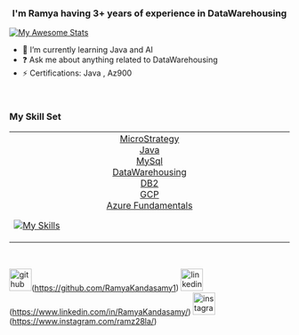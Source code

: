 
### <div align="center">I'm Ramya having 3+ years of experience in DataWarehousing </div>  
 
  [![My Awesome Stats](https://awesome-github-stats.azurewebsites.net/user-stats/RamyaKandasamy1?cardType=github)](https://git.io/awesome-stats-card)

  - 🌱 I’m currently learning Java and AI 
  - ❓ Ask me about anything related to DataWarehousing  
  - ⚡ Certifications: Java , Az900 

<br/>  

### <div align="Left">   My Skill Set  </div>
<table><tr><td valign="top" width="33%">



<div align="center">  
  <a href="https://www.microstrategy.com/en" target="_blank"> MicroStrategy</a> <br/>
<a href="https://www.java.com/en/download/help/whatis_java.html" target="_blank"> Java</a> <br/>
<a href="https://www.mysql.com" target="_blank"> MySql</a> </br>
  <a href="https://en.wikipedia.org/wiki/Data_warehouse"> DataWarehousing</a></br>
   <a href="https://en.wikipedia.org/wiki/IBM_Db2"> DB2</a></br>
     <a href ="https://cloud.google.com/free?utm_source=google&utm_medium=cpc&utm_campaign=japac-IN-all-en-dr-bkws-all-all-trial-e-dr-1009882&utm_content=text-ad-none-none-DEV_c-CRE_602265494289-ADGP_Hybrid%20%7C%20BKWS%20-%20EXA%20%7C%20Txt%20~%20GCP_General_core%20brand_main-KWID_43700071544383203-aud-1640178259900%3Akwd-87853815-userloc_9018845&utm_term=KW_gcp-ST_gcp&gclid=Cj0KCQiAm5ycBhCXARIsAPldzoUNlNgZgyun0GO7CqkcBxfEhs06JwGc_L8qlMe1W9FnhjB28yM3YTcaAtHEEALw_wcB&gclsrc=aw.ds"> GCP</a></br>
       <a href = "https://learn.microsoft.com/en-us/certifications/exams/az-900">Azure Fundamentals</a></br>
  
  </div>


  
[![My Skills](https://skillicons.dev/icons?i=java,azure,mysql,gcp&theme=light)](https://skillicons.dev)
</div>
</table></br>

<img src='https://cdn.jsdelivr.net/npm/simple-icons@3.0.1/icons/github.svg' alt='github' height='40'>(https://github.com/RamyaKandasamy1)
 <img src='https://cdn.jsdelivr.net/npm/simple-icons@3.0.1/icons/linkedin.svg' alt='linkedin' height='40'>(https://www.linkedin.com/in/RamyaKandasamy/)
 <img src='https://cdn.jsdelivr.net/npm/simple-icons@3.0.1/icons/instagram.svg' alt='instagram' height='40'>(https://www.instagram.com/ramz28la/)  


